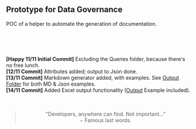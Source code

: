 <h2>Prototype for Data Governance</h2>

POC of a helper to automate the generation of documentation.

<br />
<br />
<br />

<b>[Happy 11/11 Initial Commit]</b> Excluding the Queries folder, because there's no free lunch.
<br />
<b>[12/11 Commit]</b> Attributes added; output to Json done.
<br />
<b>[13/11 Commit]</b> Markdown generator added, with examples. See [Output Folder](https://github.com/margohpolo/DataPOC/tree/main/DataPOC/Output) for both MD & Json examples.
<br />
<b>[14/11 Commit]</b> Added Excel output functionality ([Output](https://github.com/margohpolo/DataPOC/tree/main/DataPOC/Output) Example included).
<br />
<br />
<br />

> <div align="center">"Developers, anywhere can find. Not important..."</br>
> &minus; Famous last words.</div>
